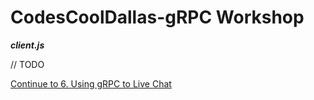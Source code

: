 CodesCoolDallas-gRPC Workshop
=============================

***client.js***

// TODO

[Continue to 6. Using gRPC to Live Chat](../6_grpc_chat)
